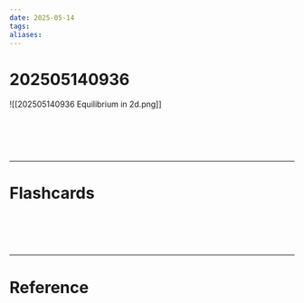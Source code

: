 ```yaml
---
date: 2025-05-14
tags: 
aliases:
---
```

# 202505140936
![[202505140936 Equilibrium in 2d.png]]

# ‌
---
# Flashcards


# ‌
---
# Reference
